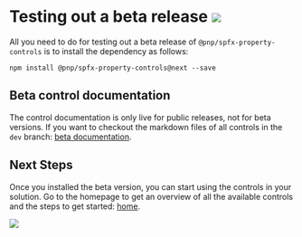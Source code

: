 # Testing out a beta release ![](https://img.shields.io/npm/v/@pnp/spfx-property-controls/next.svg)

All you need to do for testing out a beta release of `@pnp/spfx-property-controls` is to install the dependency as follows:

```
npm install @pnp/spfx-property-controls@next --save
```

## Beta control documentation

The control documentation is only live for public releases, not for beta versions. If you want to checkout the markdown files of all controls in the `dev` branch: [beta documentation](https://github.com/SharePoint/sp-dev-fx-property-controls/tree/dev/docs/documentation/docs/controls).

## Next Steps

Once you installed the beta version, you can start using the controls in your solution. Go to the homepage to get an overview of all the available controls and the steps to get started: [home](./).

![](https://telemetry.sharepointpnp.com/sp-dev-fx-property-controls/wiki/beta)
